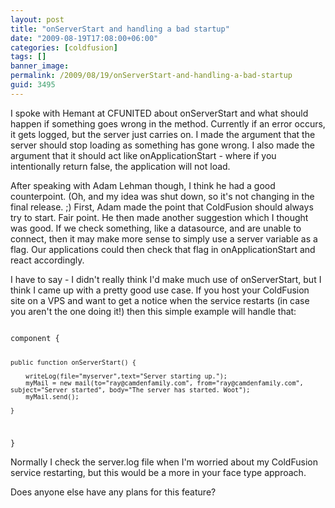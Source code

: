 ```yaml
---
layout: post
title: "onServerStart and handling a bad startup"
date: "2009-08-19T17:08:00+06:00"
categories: [coldfusion]
tags: []
banner_image: 
permalink: /2009/08/19/onServerStart-and-handling-a-bad-startup
guid: 3495
---
```


I spoke with Hemant at CFUNITED about onServerStart and what should happen if something goes wrong in the method. Currently if an error occurs, it gets logged, but the server just carries on. I made the argument that the server should stop loading as something has gone wrong. I also made the argument that it should act like onApplicationStart - where if you intentionally return false, the application will not load. 

After speaking with Adam Lehman though, I think he had a good counterpoint. (Oh, and my idea was shut down, so it's not changing in the final release. ;) First, Adam made the point that ColdFusion should always try to start. Fair point. He then made another suggestion which I thought was good. If we check something, like a datasource, and are unable to connect, then it may make more sense to simply use a server variable as a flag. Our applications could then check that flag in onApplicationStart and react accordingly. 

I have to say - I didn't really think I'd make much use of onServerStart, but I think I came up with a pretty good use case. If you host your ColdFusion site on a VPS and want to get a notice when the service restarts (in case you aren't the one doing it!) then this simple example will handle that:

<code>
component {

	public function onServerStart() {
	
		writeLog(file="myserver",text="Server starting up.");
		myMail = new mail(to="ray@camdenfamily.com", from="ray@camdenfamily.com", subject="Server started", body="The server has started. Woot");
		myMail.send();
		
	}

}
</code>

Normally I check the server.log file when I'm worried about my ColdFusion service restarting, but this would be a more in your face type approach.

Does anyone else have any plans for this feature?